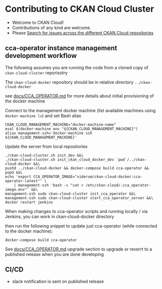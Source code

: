 # Contributing to CKAN Cloud Cluster

* Welcome to CKAN Cloud!
* Contributions of any kind are welcome.
* Please [Search for issues across the different CKAN Cloud repositories](https://github.com/search?q=repo%3AViderumGlobal%2Fckan-cloud-docker+repo%3AViderumGlobal%2Fckan-cloud-helm+repo%3AViderumGlobal%2Fckan-cloud-cluster&type=Issues)

## cca-operator instance management development workflow

The following assumes you are running the code from a cloned copy of `ckan-cloud-cluster` reporisotry

The `ckan-cloud-docker` repository should be in relative directory `../ckan-cloud-docker`

see [docs/CCA_OPERATOR.md](docs/CCA_OPERATOR.md) for more details about initial provisioning of the docker machine

Connect to the management docker machine (list available machines using `docker-machine ls`) and set Bash alias

```
CKAN_CLOUD_MANAGEMENT_MACHINE="docker-machine-name"
eval $(docker-machine env "${CKAN_CLOUD_MANAGEMENT_MACHINE}")
alias management-ssh='docker-machine ssh ${CKAN_CLOUD_MANAGEMENT_MACHINE}'
```

Update the server from local repositories

```
./ckan-cloud-cluster.sh init_dev &&\
./ckan-cloud-cluster.sh init_ckan_cloud_docker_dev `pwd`/../ckan-cloud-docker &&\
pushd ../ckan-cloud-docker && docker-compose build cca-operator && popd &&\
echo 'export CCA_OPERATOR_IMAGE="viderum/ckan-cloud-docker:cca-operator-latest"' \
    | management-ssh 'bash -c "cat > /etc/ckan-cloud/.cca_operator-image.env"' &&\
management-ssh sudo ckan-cloud-cluster init_cca_operator &&\
management-ssh sudo ckan-cloud-cluster start_cca_operator_server &&\
docker restart jenkins
```

When making changes to cca-operator scripts and running locally / via Jenkins, you can work in ckan-cloud-docker directory

then run the following snippet to update just cca-operator (while connected to the docker machine):

```
docker-compose build cca-operator
```

See [docs/CCA_OPERATOR.md](docs/CCA_OPERATOR.md) upgrade section to upgrade or reverrt to a published release when you are done developing

## CI/CD

* slack notification is sent on published release
